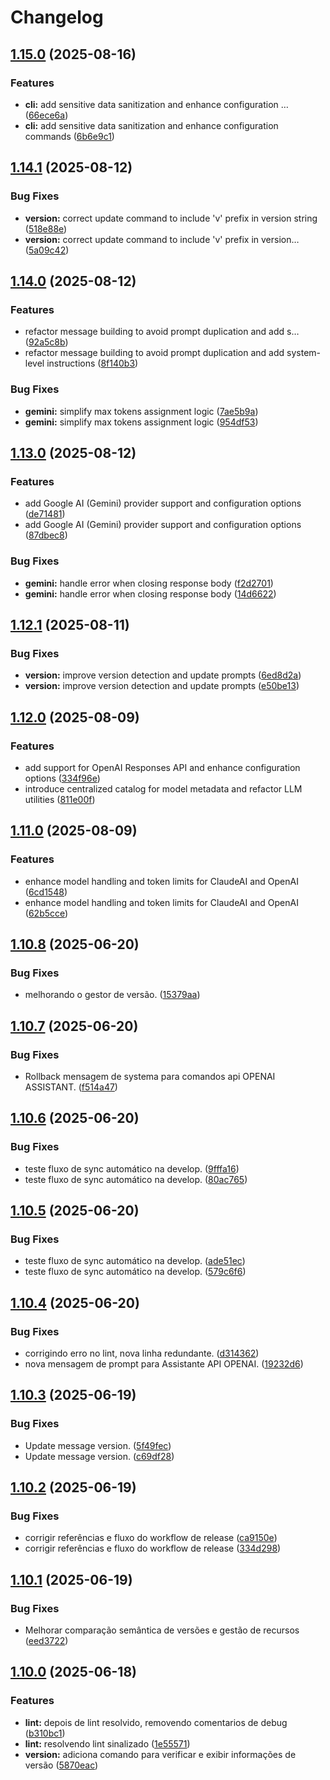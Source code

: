 # Changelog

## [1.15.0](https://github.com/diillson/chatcli/compare/v1.14.1...v1.15.0) (2025-08-16)


### Features

* **cli:** add sensitive data sanitization and enhance configuration … ([66ece6a](https://github.com/diillson/chatcli/commit/66ece6a54e1742116cc1e4456cdfefad021ea5c8))
* **cli:** add sensitive data sanitization and enhance configuration commands ([6b6e9c1](https://github.com/diillson/chatcli/commit/6b6e9c1dbbf031956b117748b10ee7b67c932c58))

## [1.14.1](https://github.com/diillson/chatcli/compare/v1.14.0...v1.14.1) (2025-08-12)


### Bug Fixes

* **version:** correct update command to include 'v' prefix in version string ([518e88e](https://github.com/diillson/chatcli/commit/518e88e5064e835c01802a899dbc98ac3a74a4a1))
* **version:** correct update command to include 'v' prefix in version… ([5a09c42](https://github.com/diillson/chatcli/commit/5a09c426408e0abf026a3d9d8fe8aa054276271d))

## [1.14.0](https://github.com/diillson/chatcli/compare/v1.13.0...v1.14.0) (2025-08-12)


### Features

* refactor message building to avoid prompt duplication and add s… ([92a5c8b](https://github.com/diillson/chatcli/commit/92a5c8b284fe95bb4baa2841a001d57f0f8db5ac))
* refactor message building to avoid prompt duplication and add system-level instructions ([8f140b3](https://github.com/diillson/chatcli/commit/8f140b3035466595bbd6313459aa4627494908bc))


### Bug Fixes

* **gemini:** simplify max tokens assignment logic ([7ae5b9a](https://github.com/diillson/chatcli/commit/7ae5b9a8dc03679cc480a6077f145c0a77e28df8))
* **gemini:** simplify max tokens assignment logic ([954df53](https://github.com/diillson/chatcli/commit/954df532b847f26f1c0dfe7cb43013c1e3dd2f71))

## [1.13.0](https://github.com/diillson/chatcli/compare/v1.12.1...v1.13.0) (2025-08-12)


### Features

* add Google AI (Gemini) provider support and configuration options ([de71481](https://github.com/diillson/chatcli/commit/de7148104530deca8ec4fb26cb083d2b8f40cf51))
* add Google AI (Gemini) provider support and configuration options ([87dbec8](https://github.com/diillson/chatcli/commit/87dbec885058f3d24ad470e2e5e7782f388ea26b))


### Bug Fixes

* **gemini:** handle error when closing response body ([f2d2701](https://github.com/diillson/chatcli/commit/f2d2701b65239cbd8edd8686eecd802f4ae59d6a))
* **gemini:** handle error when closing response body ([14d6622](https://github.com/diillson/chatcli/commit/14d6622fc7c9ff1c43c0e4472930b210e6f7e9ff))

## [1.12.1](https://github.com/diillson/chatcli/compare/v1.12.0...v1.12.1) (2025-08-11)


### Bug Fixes

* **version:** improve version detection and update prompts ([6ed8d2a](https://github.com/diillson/chatcli/commit/6ed8d2a5b0ec493c211b372dd8d8e0cbae4fb23e))
* **version:** improve version detection and update prompts ([e50be13](https://github.com/diillson/chatcli/commit/e50be1324de4e0c5822e631664c62910a429702d))

## [1.12.0](https://github.com/diillson/chatcli/compare/v1.11.0...v1.12.0) (2025-08-09)


### Features

* add support for OpenAI Responses API and enhance configuration options ([334f96e](https://github.com/diillson/chatcli/commit/334f96edf2bff4a013962c21863e5f12e5a68182))
* introduce centralized catalog for model metadata and refactor LLM utilities ([811e00f](https://github.com/diillson/chatcli/commit/811e00ff201604ca08cb2f2b35c37e35713d4296))

## [1.11.0](https://github.com/diillson/chatcli/compare/v1.10.8...v1.11.0) (2025-08-09)


### Features

* enhance model handling and token limits for ClaudeAI and OpenAI ([6cd1548](https://github.com/diillson/chatcli/commit/6cd1548b330b587a3055677c47893d062956211b))
* enhance model handling and token limits for ClaudeAI and OpenAI ([62b5cce](https://github.com/diillson/chatcli/commit/62b5ccea671f82e78961fa6727dea5489c715ad5))

## [1.10.8](https://github.com/diillson/chatcli/compare/v1.10.7...v1.10.8) (2025-06-20)


### Bug Fixes

* melhorando o gestor de versão. ([15379aa](https://github.com/diillson/chatcli/commit/15379aa9cde99f52396c76173b73607277978263))

## [1.10.7](https://github.com/diillson/chatcli/compare/v1.10.6...v1.10.7) (2025-06-20)


### Bug Fixes

* Rollback mensagem de systema para comandos api OPENAI ASSISTANT. ([f514a47](https://github.com/diillson/chatcli/commit/f514a47a96d15426f4fc8467964a27cea9b3d836))

## [1.10.6](https://github.com/diillson/chatcli/compare/v1.10.5...v1.10.6) (2025-06-20)


### Bug Fixes

* teste fluxo de sync automático na develop. ([9fffa16](https://github.com/diillson/chatcli/commit/9fffa16523e455dcd6c541a1fd90227f18593c94))
* teste fluxo de sync automático na develop. ([80ac765](https://github.com/diillson/chatcli/commit/80ac765b8ee4571310e775d945a407c9861b2485))

## [1.10.5](https://github.com/diillson/chatcli/compare/v1.10.4...v1.10.5) (2025-06-20)


### Bug Fixes

* teste fluxo de sync automático na develop. ([ade51ec](https://github.com/diillson/chatcli/commit/ade51ecfdb01e6351ca5f3d001fb3af315092b29))
* teste fluxo de sync automático na develop. ([579c6f6](https://github.com/diillson/chatcli/commit/579c6f658b49c613661140ffab7cc7adb90bd02f))

## [1.10.4](https://github.com/diillson/chatcli/compare/v1.10.3...v1.10.4) (2025-06-20)


### Bug Fixes

* corrigindo erro no lint, nova linha redundante. ([d314362](https://github.com/diillson/chatcli/commit/d314362c9e63b358320d20d6e1416786c5d12870))
* nova mensagem de prompt para Assistante API OPENAI. ([19232d6](https://github.com/diillson/chatcli/commit/19232d6e9bc4da33ce86358911057bb71dfb39c7))

## [1.10.3](https://github.com/diillson/chatcli/compare/v1.10.2...v1.10.3) (2025-06-19)


### Bug Fixes

* Update message version. ([5f49fec](https://github.com/diillson/chatcli/commit/5f49fecf519837fb3602fce374d30f4ccbc5134f))
* Update message version. ([c69df28](https://github.com/diillson/chatcli/commit/c69df286153e87b0861a419a05e61d15cd890327))

## [1.10.2](https://github.com/diillson/chatcli/compare/v1.10.1...v1.10.2) (2025-06-19)


### Bug Fixes

* corrigir referências e fluxo do workflow de release ([ca9150e](https://github.com/diillson/chatcli/commit/ca9150e0bcc58ae6c7bfdc1883a7b48099641b82))
* corrigir referências e fluxo do workflow de release ([334d298](https://github.com/diillson/chatcli/commit/334d2988af29b569f0f50372da67339ab543d7c6))

## [1.10.1](https://github.com/diillson/chatcli/compare/v1.10.0...v1.10.1) (2025-06-19)


### Bug Fixes

* Melhorar comparação semântica de versões e gestão de recursos ([eed3722](https://github.com/diillson/chatcli/commit/eed3722fbbc218bfc4c5bbd2c5dc5d3d3f25dab0))

## [1.10.0](https://github.com/diillson/chatcli/compare/v1.9.0...v1.10.0) (2025-06-18)


### Features

* **lint:** depois de lint resolvido, removendo comentarios de debug ([b310bc1](https://github.com/diillson/chatcli/commit/b310bc1e25d53cf87cca7f6b9b5e84cf9846a8a8))
* **lint:** resolvendo lint sinalizado ([1e55571](https://github.com/diillson/chatcli/commit/1e55571a00afeeae31b6de24d30a16482dbe20f1))
* **version:** adiciona comando para verificar e exibir informações de versão ([5870eac](https://github.com/diillson/chatcli/commit/5870eac23dec47ea8fbed5de0ebbf5f20b6ebc98))
